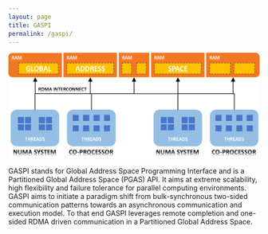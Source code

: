 ```yaml
---
layout: page
title: GASPI
permalink: /gaspi/
---
```

![alt text](https://raw.githubusercontent.com/GASPI-Forum/GASPI-Forum.github.io/master/images/gpi_overiew.png "GPI-Architecture - en.wikipedia.org")

GASPI stands for Global Address Space Programming Interface and
is a Partitioned Global Address Space (PGAS) API. It aims at
extreme scalability, high flexibility and failure tolerance for parallel
computing environments. GASPI aims to initiate a paradigm shift from bulk-synchronous two-sided
communication patterns towards an asynchronous communication and
execution model. To that end GASPI leverages remote completion and
one-sided RDMA driven communication in a Partitioned Global Address Space.
